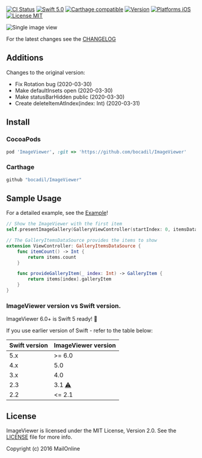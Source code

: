 
[![CI Status](http://img.shields.io/travis/Krisiacik/ImageViewer.svg?style=flat)](https://travis-ci.org/Krisiacik/ImageViewer)
[![Swift 5.0](https://img.shields.io/badge/Swift-5.0-green.svg?style=flat)](https://developer.apple.com/swift/)
[![Carthage compatible](https://img.shields.io/badge/Carthage-compatible-4BC51D.svg?style=flat)](https://github.com/Carthage/Carthage)
[![Version](https://img.shields.io/cocoapods/v/ImageViewer.svg?style=flat)](http://cocoadocs.org/docsets/ImageViewer)
[![Platforms iOS](https://img.shields.io/badge/Platforms-iOS-lightgray.svg?style=flat)](https://developer.apple.com/swift/)
[![License MIT](https://img.shields.io/badge/License-MIT-lightgrey.svg?style=flat)](https://opensource.org/licenses/MIT)

![Single image view](https://github.com/Krisiacik/ImageViewer/blob/master/Documentation/single.gif)

For the latest changes see the [CHANGELOG](CHANGELOG.md)

## Additions

Changes to the original version:

- Fix Rotation bug (2020-03-30)
- Make defaultInsets open (2020-03-30)
- Make statusBarHidden public (2020-03-30)
- Create deleteItemAtIndex(index: Int) (2020-03-31)

## Install

### CocoaPods

```ruby
pod 'ImageViewer', :git => 'https://github.com/bocadil/ImageViewer'
```

### Carthage

```ruby
github "bocadil/ImageViewer"
```

## Sample Usage

For a detailed example, see the [Example](https://github.com/Krisiacik/ImageViewer/tree/master/Example)!

```swift
// Show the ImageViewer with the first item
self.presentImageGallery(GalleryViewController(startIndex: 0, itemsDataSource: self))

// The GalleryItemsDataSource provides the items to show
extension ViewController: GalleryItemsDataSource {
    func itemCount() -> Int {
        return items.count
    }

    func provideGalleryItem(_ index: Int) -> GalleryItem {
        return items[index].galleryItem
    }
}

```

### ImageViewer version vs Swift version.

ImageViewer 6.0+ is Swift 5 ready! 🎉

If you use earlier version of Swift - refer to the table below:

| Swift version | ImageViewer version               |
| ------------- | --------------------------------- |
| 5.x           | >= 6.0                            |
| 4.x           | 5.0                               |
| 3.x           | 4.0                               |
| 2.3           | 3.1 [⚠️](CHANGELOG.md#version-31) |
| 2.2           | <= 2.1                            |

## License

ImageViewer is licensed under the MIT License, Version 2.0. See the [LICENSE](LICENSE) file for more info.

Copyright (c) 2016 MailOnline
